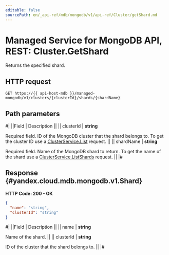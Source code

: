 ```yaml
---
editable: false
sourcePath: en/_api-ref/mdb/mongodb/v1/api-ref/Cluster/getShard.md
---
```


# Managed Service for MongoDB API, REST: Cluster.GetShard

Returns the specified shard.

## HTTP request

```
GET https://{{ api-host-mdb }}/managed-mongodb/v1/clusters/{clusterId}/shards/{shardName}
```

## Path parameters

#|
||Field | Description ||
|| clusterId | **string**

Required field. ID of the MongoDB cluster that the shard belongs to.
To get the cluster ID use a [ClusterService.List](/docs/managed-mongodb/api-ref/Cluster/list#List) request. ||
|| shardName | **string**

Required field. Name of the MongoDB shard to return.
To get the name of the shard use a [ClusterService.ListShards](/docs/managed-mongodb/api-ref/Cluster/listShards#ListShards) request. ||
|#

## Response {#yandex.cloud.mdb.mongodb.v1.Shard}

**HTTP Code: 200 - OK**

```json
{
  "name": "string",
  "clusterId": "string"
}
```

#|
||Field | Description ||
|| name | **string**

Name of the shard. ||
|| clusterId | **string**

ID of the cluster that the shard belongs to. ||
|#